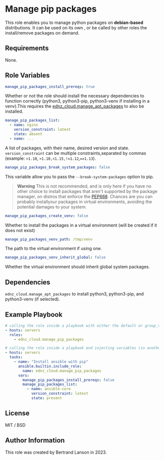 # **Manage pip packages**

This role enables you to manage python packages on **debian-based** distributions. It can be used on its own , or be called by other roles the install/remove packages on demand.

## **Requirements**

None.

## **Role Variables**

```yaml
manage_pip_packages_install_prereqs: true
```

Whether or not the role should install the necessary dependencies to function correctly (python3, python3-pip, python3-venv if installing in a venv).This requires the [ednz_cloud.manage_apt_packages](https://github.com/ednz-cloud/manage_apt_packages) to also be installed.

```yaml
manage_pip_packages_list:
  - name: nginx
    version_constraint: latest
    state: absent
  - name: ...
```

A list of packages, with their name, desired version and state. `version_constraint` can be multiple constraints,separated by commas (example: `>1.10`, `>1.10,<1.15,!=1.12`,`==1.13`).

```yaml
manage_pip_packages_break_system_packages: false
```

This variable allow you to pass the `--break-system-packages` option to pip.

> **Warning**
> This is not recommended, and is only here if you have no other choice to install packages that aren't supported by the package manager, on distros that enforce the [PEP668](https://peps.python.org/pep-0668/). Chances are you can probably installyour packages in virtual environments, avoiding the potential damages to your system.

```yaml
manage_pip_packages_create_venv: false
```

Whether to install the packages in a virtual environment (will be created if it does not exist)

```yaml
manage_pip_packages_venv_path: /tmp/venv
```

The path to the virtual environment if using one.

```yaml
manage_pip_packages_venv_inherit_global: false
```

Whether the virtual environment should inherit global system packages.

## **Dependencies**

`ednz_cloud.manage_apt_packages` to install python3, python3-pip, and python3-venv (if selected).

## **Example Playbook**

```yaml
# calling the role inside a playbook with either the default or group_vars/host_vars
- hosts: servers
  roles:
    - ednz_cloud.manage_pip_packages
```

```yaml
# calling the role inside a playbook and injecting variables (in another role for example)
- hosts: servers
  tasks:
    - name: "Install ansible with pip"
      ansible.builtin.include_role:
        name: ednz_cloud.manage_pip_packages
      vars:
        manage_pip_packages_install_prereqs: false
        manage_pip_packages_list:
          - name: ansible-core
            version_constraint: latest
            state: present
```

## **License**

MIT / BSD

## **Author Information**

This role was created by Bertrand Lanson in 2023.
